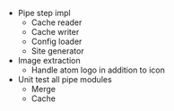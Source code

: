 - Pipe step impl
  - Cache reader
  - Cache writer
  - Config loader
  - Site generator
- Image extraction
  - Handle atom logo in addition to icon
- Unit test all pipe modules
  - Merge
  - Cache
